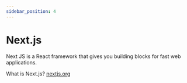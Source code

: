 ```yaml
---
sidebar_position: 4
---
```


# Next.js

Next JS is a React framework that gives you building blocks for fast web applications.

What is Next.js? [nextjs.org](https://nextjs.org/learn/foundations/about-nextjs/what-is-nextjs)
